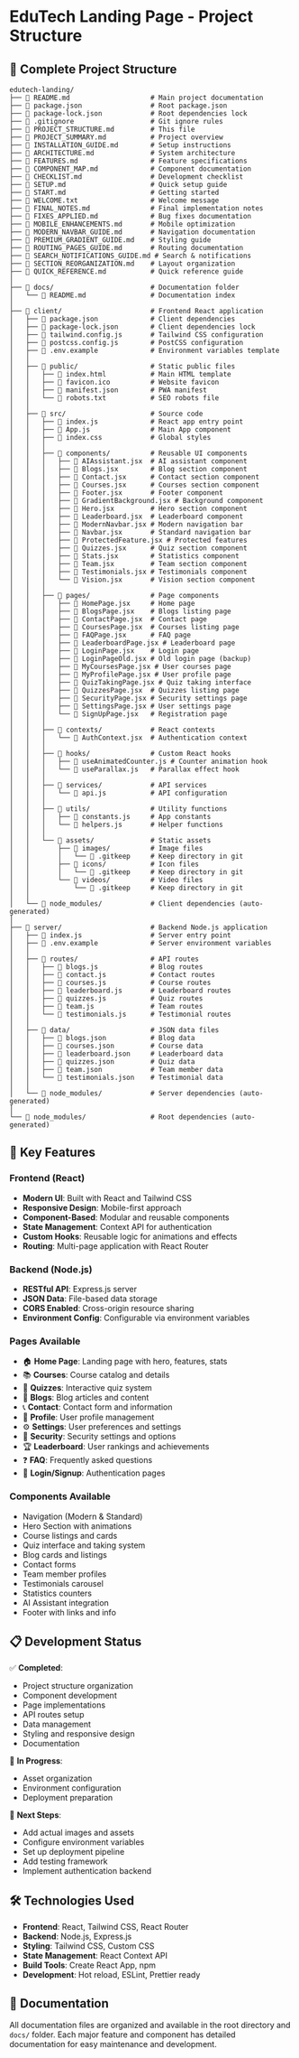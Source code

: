 # EduTech Landing Page - Project Structure

## 📁 Complete Project Structure

```
edutech-landing/
├── 📄 README.md                    # Main project documentation
├── 📄 package.json                 # Root package.json
├── 📄 package-lock.json            # Root dependencies lock
├── 📄 .gitignore                   # Git ignore rules
├── 📄 PROJECT_STRUCTURE.md         # This file
├── 📄 PROJECT_SUMMARY.md           # Project overview
├── 📄 INSTALLATION_GUIDE.md        # Setup instructions
├── 📄 ARCHITECTURE.md              # System architecture
├── 📄 FEATURES.md                  # Feature specifications
├── 📄 COMPONENT_MAP.md             # Component documentation
├── 📄 CHECKLIST.md                 # Development checklist
├── 📄 SETUP.md                     # Quick setup guide
├── 📄 START.md                     # Getting started
├── 📄 WELCOME.txt                  # Welcome message
├── 📄 FINAL_NOTES.md               # Final implementation notes
├── 📄 FIXES_APPLIED.md             # Bug fixes documentation
├── 📄 MOBILE_ENHANCEMENTS.md       # Mobile optimization
├── 📄 MODERN_NAVBAR_GUIDE.md       # Navigation documentation
├── 📄 PREMIUM_GRADIENT_GUIDE.md    # Styling guide
├── 📄 ROUTING_PAGES_GUIDE.md       # Routing documentation
├── 📄 SEARCH_NOTIFICATIONS_GUIDE.md # Search & notifications
├── 📄 SECTION_REORGANIZATION.md    # Layout organization
├── 📄 QUICK_REFERENCE.md           # Quick reference guide
│
├── 📁 docs/                        # Documentation folder
│   └── 📄 README.md                # Documentation index
│
├── 📁 client/                      # Frontend React application
│   ├── 📄 package.json             # Client dependencies
│   ├── 📄 package-lock.json        # Client dependencies lock
│   ├── 📄 tailwind.config.js       # Tailwind CSS configuration
│   ├── 📄 postcss.config.js        # PostCSS configuration
│   ├── 📄 .env.example             # Environment variables template
│   │
│   ├── 📁 public/                  # Static public files
│   │   ├── 📄 index.html           # Main HTML template
│   │   ├── 📄 favicon.ico          # Website favicon
│   │   ├── 📄 manifest.json        # PWA manifest
│   │   └── 📄 robots.txt           # SEO robots file
│   │
│   ├── 📁 src/                     # Source code
│   │   ├── 📄 index.js             # React app entry point
│   │   ├── 📄 App.js               # Main App component
│   │   ├── 📄 index.css            # Global styles
│   │   │
│   │   ├── 📁 components/          # Reusable UI components
│   │   │   ├── 📄 AIAssistant.jsx  # AI assistant component
│   │   │   ├── 📄 Blogs.jsx        # Blog section component
│   │   │   ├── 📄 Contact.jsx      # Contact section component
│   │   │   ├── 📄 Courses.jsx      # Courses section component
│   │   │   ├── 📄 Footer.jsx       # Footer component
│   │   │   ├── 📄 GradientBackground.jsx # Background component
│   │   │   ├── 📄 Hero.jsx         # Hero section component
│   │   │   ├── 📄 Leaderboard.jsx  # Leaderboard component
│   │   │   ├── 📄 ModernNavbar.jsx # Modern navigation bar
│   │   │   ├── 📄 Navbar.jsx       # Standard navigation bar
│   │   │   ├── 📄 ProtectedFeature.jsx # Protected features
│   │   │   ├── 📄 Quizzes.jsx      # Quiz section component
│   │   │   ├── 📄 Stats.jsx        # Statistics component
│   │   │   ├── 📄 Team.jsx         # Team section component
│   │   │   ├── 📄 Testimonials.jsx # Testimonials component
│   │   │   └── 📄 Vision.jsx       # Vision section component
│   │   │
│   │   ├── 📁 pages/               # Page components
│   │   │   ├── 📄 HomePage.jsx     # Home page
│   │   │   ├── 📄 BlogsPage.jsx    # Blogs listing page
│   │   │   ├── 📄 ContactPage.jsx  # Contact page
│   │   │   ├── 📄 CoursesPage.jsx  # Courses listing page
│   │   │   ├── 📄 FAQPage.jsx      # FAQ page
│   │   │   ├── 📄 LeaderboardPage.jsx # Leaderboard page
│   │   │   ├── 📄 LoginPage.jsx    # Login page
│   │   │   ├── 📄 LoginPageOld.jsx # Old login page (backup)
│   │   │   ├── 📄 MyCoursesPage.jsx # User courses page
│   │   │   ├── 📄 MyProfilePage.jsx # User profile page
│   │   │   ├── 📄 QuizTakingPage.jsx # Quiz taking interface
│   │   │   ├── 📄 QuizzesPage.jsx  # Quizzes listing page
│   │   │   ├── 📄 SecurityPage.jsx # Security settings page
│   │   │   ├── 📄 SettingsPage.jsx # User settings page
│   │   │   └── 📄 SignUpPage.jsx   # Registration page
│   │   │
│   │   ├── 📁 contexts/            # React contexts
│   │   │   └── 📄 AuthContext.jsx  # Authentication context
│   │   │
│   │   ├── 📁 hooks/               # Custom React hooks
│   │   │   ├── 📄 useAnimatedCounter.js # Counter animation hook
│   │   │   └── 📄 useParallax.js   # Parallax effect hook
│   │   │
│   │   ├── 📁 services/            # API services
│   │   │   └── 📄 api.js           # API configuration
│   │   │
│   │   ├── 📁 utils/               # Utility functions
│   │   │   ├── 📄 constants.js     # App constants
│   │   │   └── 📄 helpers.js       # Helper functions
│   │   │
│   │   └── 📁 assets/              # Static assets
│   │       ├── 📁 images/          # Image files
│   │       │   └── 📄 .gitkeep     # Keep directory in git
│   │       ├── 📁 icons/           # Icon files
│   │       │   └── 📄 .gitkeep     # Keep directory in git
│   │       └── 📁 videos/          # Video files
│   │           └── 📄 .gitkeep     # Keep directory in git
│   │
│   └── 📁 node_modules/            # Client dependencies (auto-generated)
│
├── 📁 server/                      # Backend Node.js application
│   ├── 📄 index.js                 # Server entry point
│   ├── 📄 .env.example             # Server environment variables
│   │
│   ├── 📁 routes/                  # API routes
│   │   ├── 📄 blogs.js             # Blog routes
│   │   ├── 📄 contact.js           # Contact routes
│   │   ├── 📄 courses.js           # Course routes
│   │   ├── 📄 leaderboard.js       # Leaderboard routes
│   │   ├── 📄 quizzes.js           # Quiz routes
│   │   ├── 📄 team.js              # Team routes
│   │   └── 📄 testimonials.js      # Testimonial routes
│   │
│   ├── 📁 data/                    # JSON data files
│   │   ├── 📄 blogs.json           # Blog data
│   │   ├── 📄 courses.json         # Course data
│   │   ├── 📄 leaderboard.json     # Leaderboard data
│   │   ├── 📄 quizzes.json         # Quiz data
│   │   ├── 📄 team.json            # Team member data
│   │   └── 📄 testimonials.json    # Testimonial data
│   │
│   └── 📁 node_modules/            # Server dependencies (auto-generated)
│
└── 📁 node_modules/                # Root dependencies (auto-generated)
```

## 🚀 Key Features

### Frontend (React)
- **Modern UI**: Built with React and Tailwind CSS
- **Responsive Design**: Mobile-first approach
- **Component-Based**: Modular and reusable components
- **State Management**: Context API for authentication
- **Custom Hooks**: Reusable logic for animations and effects
- **Routing**: Multi-page application with React Router

### Backend (Node.js)
- **RESTful API**: Express.js server
- **JSON Data**: File-based data storage
- **CORS Enabled**: Cross-origin resource sharing
- **Environment Config**: Configurable via environment variables

### Pages Available
- 🏠 **Home Page**: Landing page with hero, features, stats
- 📚 **Courses**: Course catalog and details
- 🧠 **Quizzes**: Interactive quiz system
- 📝 **Blogs**: Blog articles and content
- 📞 **Contact**: Contact form and information
- 👤 **Profile**: User profile management
- ⚙️ **Settings**: User preferences and settings
- 🔐 **Security**: Security settings and options
- 🏆 **Leaderboard**: User rankings and achievements
- ❓ **FAQ**: Frequently asked questions
- 🔐 **Login/Signup**: Authentication pages

### Components Available
- Navigation (Modern & Standard)
- Hero Section with animations
- Course listings and cards
- Quiz interface and taking system
- Blog cards and listings
- Contact forms
- Team member profiles
- Testimonials carousel
- Statistics counters
- AI Assistant integration
- Footer with links and info

## 📋 Development Status

✅ **Completed**:
- Project structure organization
- Component development
- Page implementations
- API routes setup
- Data management
- Styling and responsive design
- Documentation

🔄 **In Progress**:
- Asset organization
- Environment configuration
- Deployment preparation

📝 **Next Steps**:
- Add actual images and assets
- Configure environment variables
- Set up deployment pipeline
- Add testing framework
- Implement authentication backend

## 🛠️ Technologies Used

- **Frontend**: React, Tailwind CSS, React Router
- **Backend**: Node.js, Express.js
- **Styling**: Tailwind CSS, Custom CSS
- **State Management**: React Context API
- **Build Tools**: Create React App, npm
- **Development**: Hot reload, ESLint, Prettier ready

## 📖 Documentation

All documentation files are organized and available in the root directory and `docs/` folder. Each major feature and component has detailed documentation for easy maintenance and development.
